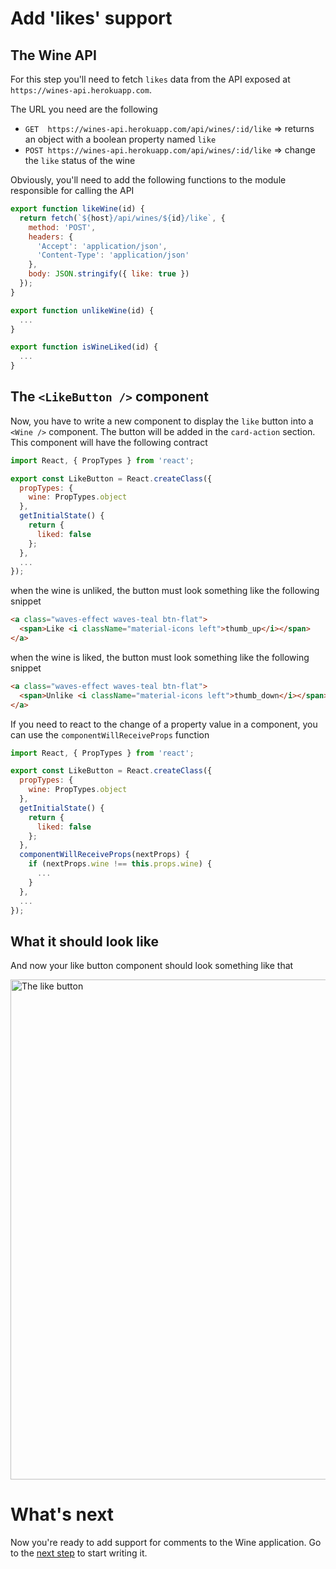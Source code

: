 # Add 'likes' support

## The Wine API

For this step you'll need to fetch `likes` data from the API exposed at `https://wines-api.herokuapp.com`.

The URL you need are the following

* `GET  https://wines-api.herokuapp.com/api/wines/:id/like` => returns an object with a boolean property named `like`
* `POST https://wines-api.herokuapp.com/api/wines/:id/like` => change the `like` status of the wine

Obviously, you'll need to add the following functions to the module responsible for calling the API

```javascript
export function likeWine(id) {
  return fetch(`${host}/api/wines/${id}/like`, {
    method: 'POST',
    headers: {
      'Accept': 'application/json',
      'Content-Type': 'application/json'
    },
    body: JSON.stringify({ like: true })
  });
}

export function unlikeWine(id) {
  ...
}

export function isWineLiked(id) {
  ...
}
```

## The `<LikeButton />` component

Now, you have to write a new component to display the `like` button into a `<Wine />` component. The button will be added in the `card-action` section. This component will have the following contract

```javascript
import React, { PropTypes } from 'react';

export const LikeButton = React.createClass({
  propTypes: {
    wine: PropTypes.object
  },
  getInitialState() {
    return {
      liked: false
    };
  },
  ...
});
```

when the wine is unliked, the button must look something like the following snippet

```html
<a class="waves-effect waves-teal btn-flat">
  <span>Like <i className="material-icons left">thumb_up</i></span>
</a>
```

when the wine is liked, the button must look something like the following snippet

```html
<a class="waves-effect waves-teal btn-flat">
  <span>Unlike <i className="material-icons left">thumb_down</i></span>
</a>
```

If you need to react to the change of a property value in a component, you can use the `componentWillReceiveProps` function

```javascript
import React, { PropTypes } from 'react';

export const LikeButton = React.createClass({
  propTypes: {
    wine: PropTypes.object
  },
  getInitialState() {
    return {
      liked: false
    };
  },
  componentWillReceiveProps(nextProps) {
    if (nextProps.wine !== this.props.wine) {
      ...
    }
  },
  ...
});
```
## What it should look like

And now your like button component should look something like that

<img src='https://github.com/react-bootcamp/react-101/raw/master/instructions/img/like.gif' width='800' alt='The like button'>

# What's next

Now you're ready to add support for comments to the Wine application. Go to the [next step](./5-handle-comments.md) to start writing it.
